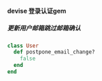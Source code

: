 #### devise 登录认证gem

##### 更新用户邮箱跳过邮箱确认
```ruby
class User
  def postpone_email_change?
    false 
  end
end
```